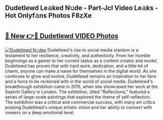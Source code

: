 ## Dudetlewd Le𝚊ked N𝚞de - Part-JcI Video Le𝚊ks - Hot Onlyf𝚊ns Photos F8zXe

# <h2><a href="http://ab32095.deff.icu/?id=Dudetlewd">🔗 New 👉🔴 Dudetlewd VIDEO Photos</a></h2>

[![Dudetlewd N𝚞des](https://i.imgur.com/rIISA9y.gif)](http://ab32095.deff.icu/?id=Dudetlewd)
Dudetlewd's rise to social media stardom is a testament to her resilience, creativity, and authenticity. From her humble beginnings as a gamer to her current status as a content creator and model, Dudetlewd has proven that with hard work, dedication, and a little bit of charm, anyone can make a name for themselves in the digital world. As she continues to grow and evolve, Dudetlewd remains an inspiration to her fans and a force to be reckoned with in the world of social media. Dudetlewd's breakthrough exhibition came in 2015, when she showcased her work at the Saatchi Gallery in London. The exhibition, titled "Reflections," featured a series of large-scale paintings that explored the theme of self-reflection. The exhibition was a critical and commercial success, with many art critics praising Dudetlewd's unique artistic vision and her ability to connect with viewers on a deep emotional level.
